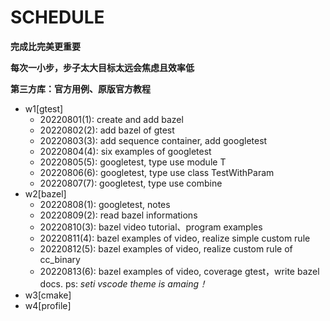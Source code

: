 # SCHEDULE

**完成比完美更重要**

**每次一小步，步子太大目标太远会焦虑且效率低**

**第三方库：官方用例、原版官方教程**

- w1[gtest]
  - 20220801(1): create and add bazel
  - 20220802(2): add bazel of gtest
  - 20220803(3): add sequence container, add googletest
  - 20220804(4): six examples of googletest
  - 20220805(5): googletest, type use module T
  - 20220806(6): googletest, type use class TestWithParam
  - 20220807(7): googletest, type use combine
- w2[bazel]
  - 20220808(1): googletest, notes
  - 20220809(2): read bazel informations
  - 20220810(3): bazel video tutorial、program examples
  - 20220811(4): bazel examples of video, realize simple custom rule
  - 20220812(5): bazel examples of video, realize custom rule of cc_binary
  - 20220813(6): bazel examples of video, coverage gtest，write bazel docs. ps: *seti vscode theme is amaing！*
- w3[cmake]
- w4[profile]
